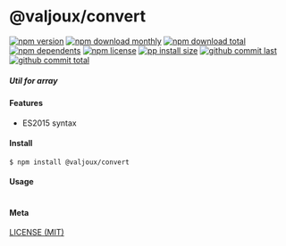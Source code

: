 # @valjoux/convert

[![npm version][badge-npm-version]][url-npm]
[![npm download monthly][badge-npm-download-monthly]][url-npm]
[![npm download total][badge-npm-download-total]][url-npm]
[![npm dependents][badge-npm-dependents]][url-github]
[![npm license][badge-npm-license]][url-npm]
[![pp install size][badge-pp-install-size]][url-pp]
[![github commit last][badge-github-last-commit]][url-github]
[![github commit total][badge-github-commit-count]][url-github]

[//]: <> (Shields)
[badge-npm-version]: https://flat.badgen.net/npm/v/@valjoux/convert
[badge-npm-download-monthly]: https://flat.badgen.net/npm/dm/@valjoux/convert
[badge-npm-download-total]:https://flat.badgen.net/npm/dt/@valjoux/convert
[badge-npm-dependents]: https://flat.badgen.net/npm/dependents/@valjoux/convert
[badge-npm-license]: https://flat.badgen.net/npm/license/@valjoux/convert
[badge-pp-install-size]: https://flat.badgen.net/packagephobia/install/@valjoux/convert
[badge-github-last-commit]: https://flat.badgen.net/github/last-commit/hoyeungw/vect
[badge-github-commit-count]: https://flat.badgen.net/github/commits/hoyeungw/vect

[//]: <> (Link)
[url-npm]: https://npmjs.org/package/@valjoux/convert
[url-pp]: https://packagephobia.now.sh/result?p=@valjoux/convert
[url-github]: https://github.com/hoyeungw/vect
##### Util for array

#### Features

- ES2015 syntax

#### Install
```console
$ npm install @valjoux/convert
```

#### Usage
```js
```

#### Meta
[LICENSE (MIT)](/LICENSE)
